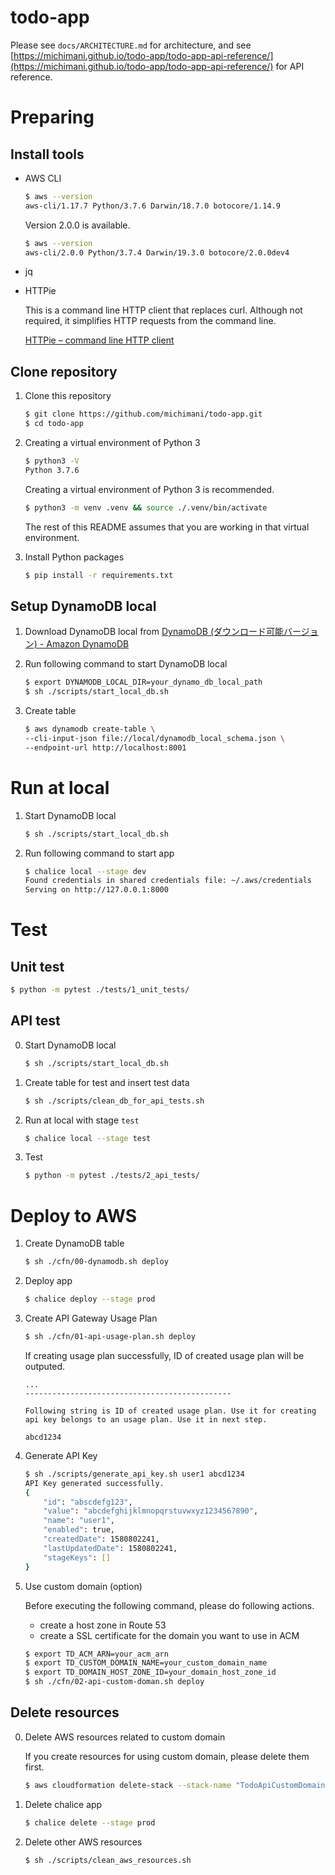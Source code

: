 todo-app
===

Please see `docs/ARCHITECTURE.md` for architecture, and see [https://michimani.github.io/todo-app/todo-app-api-reference/](https://michimani.github.io/todo-app/todo-app-api-reference/) for API reference.



# Preparing

## Install tools

- AWS CLI

    ```zsh
    $ aws --version
    aws-cli/1.17.7 Python/3.7.6 Darwin/18.7.0 botocore/1.14.9
    ```
    
    Version 2.0.0 is available.
    
    ```zsh
    $ aws --version
    aws-cli/2.0.0 Python/3.7.4 Darwin/19.3.0 botocore/2.0.0dev4
    ```

- jq
    
- HTTPie
    
    This is a command line HTTP client that replaces curl. Although not required, it simplifies HTTP requests from the command line.
    
    [HTTPie – command line HTTP client](https://httpie.org/)

## Clone repository

1. Clone this repository

    ```zsh
    $ git clone https://github.com/michimani/todo-app.git
    $ cd todo-app
    ```

2. Creating a virtual environment of Python 3
    
    ```zsh
    $ python3 -V
    Python 3.7.6
    ```
    
    Creating a virtual environment of Python 3 is recommended. 
    
    ```zsh
    $ python3 -m venv .venv && source ./.venv/bin/activate
    ```
    
    The rest of this README assumes that you are working in that virtual environment.

3. Install Python packages

    ```zsh
    $ pip install -r requirements.txt
    ```

## Setup DynamoDB local

1. Download DynamoDB local from [DynamoDB (ダウンロード可能バージョン) - Amazon DynamoDB](https://docs.aws.amazon.com/ja_jp/amazondynamodb/latest/developerguide/DynamoDBLocal.DownloadingAndRunning.html)

2. Run following command to start DynamoDB local
  
    ```zsh
    $ export DYNAMODB_LOCAL_DIR=your_dynamo_db_local_path
    $ sh ./scripts/start_local_db.sh
    ```

3. Create table
  
    ```zsh
    $ aws dynamodb create-table \
    --cli-input-json file://local/dynamodb_local_schema.json \
    --endpoint-url http://localhost:8001
    ```

# Run at local

1. Start DynamoDB local

    ```zsh
    $ sh ./scripts/start_local_db.sh
    ```

2. Run following command to start app

    ```zsh
    $ chalice local --stage dev
    Found credentials in shared credentials file: ~/.aws/credentials
    Serving on http://127.0.0.1:8000
    ```

# Test

## Unit test

```zsh
$ python -m pytest ./tests/1_unit_tests/
```

## API test

0. Start DynamoDB local

    ```zsh
    $ sh ./scripts/start_local_db.sh
    ```

1. Create table for test and insert test data

    ```zsh
    $ sh ./scripts/clean_db_for_api_tests.sh
    ```

2. Run at local with stage `test`

    ```zsh
    $ chalice local --stage test
    ```
    
3. Test

    ```zsh
    $ python -m pytest ./tests/2_api_tests/
    ```

# Deploy to AWS

1. Create DynamoDB table

    ```zsh
    $ sh ./cfn/00-dynamodb.sh deploy
    ```

2. Deploy app

    ```zsh
    $ chalice deploy --stage prod
    ```

3. Create API Gateway Usage Plan

    ```zsh
    $ sh ./cfn/01-api-usage-plan.sh deploy
    ```

    If creating usage plan successfully, ID of created usage plan will be outputed. 

    ```
    ...
    ----------------------------------------------

    Following string is ID of created usage plan. Use it for creating api key belongs to an usage plan. Use it in next step.

    abcd1234
    ```

4. Generate API Key

    ```zsh
    $ sh ./scripts/generate_api_key.sh user1 abcd1234
    API Key generated successfully.
    {
        "id": "abscdefg123",
        "value": "abcdefghijklmnopqrstuvwxyz1234567890",
        "name": "user1",
        "enabled": true,
        "createdDate": 1580802241,
        "lastUpdatedDate": 1580802241,
        "stageKeys": []
    }
    ```

5. Use custom domain (option)

    Before executing the following command, please do following actions.
    
    - create a host zone in Route 53
    - create a SSL certificate for the domain you want to use in ACM

    ```zsh
    $ export TD_ACM_ARN=your_acm_arn
    $ export TD_CUSTOM_DOMAIN_NAME=your_custom_domain_name
    $ export TD_DOMAIN_HOST_ZONE_ID=your_domain_host_zone_id
    $ sh ./cfn/02-api-custom-doman.sh deploy
    ```

## Delete resources

0. Delete AWS resources related to custom domain

    If you create resources for using custom domain, please delete them first.

    ```zsh
    $ aws cloudformation delete-stack --stack-name "TodoApiCustomDomain"
    ```

1. Delete chalice app

    ```zsh
    $ chalice delete --stage prod
    ```

2. Delete other AWS resources

    ```zsh
    $ sh ./scripts/clean_aws_resources.sh
    ```
